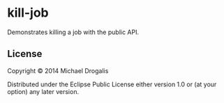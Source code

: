 # kill-job

Demonstrates killing a job with the public API.

## License

Copyright © 2014 Michael Drogalis

Distributed under the Eclipse Public License either version 1.0 or (at
your option) any later version.
